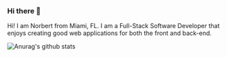 ### Hi there 👋

Hi! I am Norbert from Miami, FL. I am a Full-Stack Software Developer that enjoys creating good web applications for both the front and back-end. 

![Anurag's github stats](https://github-readme-stats.vercel.app/api?username=Norbert305)
